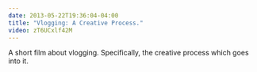 ```yaml
---
date: 2013-05-22T19:36:04-04:00
title: "Vlogging: A Creative Process."
video: zT6UCxlf42M
---
```


A short film about vlogging. Specifically, the creative process which goes into
it.
